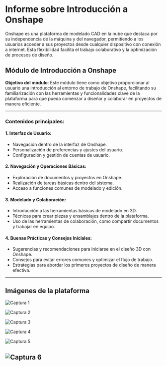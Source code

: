 # Informe sobre Introducción a Onshape

Onshape es una plataforma de modelado CAD en la nube que destaca por su independencia de la máquina y del navegador, permitiendo a los usuarios acceder a sus proyectos desde cualquier dispositivo con conexión a internet. Esta flexibilidad facilita el trabajo colaborativo y la optimización de procesos de diseño.

## Módulo de Introducción a Onshape

**Objetivo del módulo**:
Este módulo tiene como objetivo proporcionar al usuario una introducción al entorno de trabajo de Onshape, facilitando su familiarización con las herramientas y funcionalidades clave de la plataforma para que pueda comenzar a diseñar y colaborar en proyectos de manera eficiente.

---

### Contenidos principales:

#### 1. Interfaz de Usuario:
- Navegación dentro de la interfaz de Onshape.
- Personalización de preferencias y ajustes del usuario.
- Configuración y gestión de cuentas de usuario.

#### 2. Navegación y Operaciones Básicas:
- Exploración de documentos y proyectos en Onshape.
- Realización de tareas básicas dentro del sistema.
- Acceso a funciones comunes de modelado y edición.

#### 3. Modelado y Colaboración:
- Introducción a las herramientas básicas de modelado en 3D.
- Técnicas para crear piezas y ensamblajes dentro de la plataforma.
- Uso de las herramientas de colaboración, como compartir documentos y trabajar en equipo.

#### 4. Buenas Prácticas y Consejos Iniciales:
- Sugerencias y recomendaciones para iniciarse en el diseño 3D con Onshape.
- Consejos para evitar errores comunes y optimizar el flujo de trabajo.
- Estrategias para abordar los primeros proyectos de diseño de manera efectiva.

---

## Imágenes de la plataforma

![Captura 1](imagenes/Captura%20de%20pantalla%202025-05-01%20114528.png)

![Captura 2](imagenes/Captura%20de%20pantalla%202025-05-01%20121027.png)

![Captura 3](imagenes/Captura%20de%20pantalla%202025-05-01%20122412.png)

![Captura 4](imagenes/Captura%20de%20pantalla%202025-05-01%20122514.png)

![Captura 5](imagenes/Captura%20de%20pantalla%202025-05-01%20123705.png)

![Captura 6](imagenes/Captura%20de%20pantalla%202025-05-01%20132646.png)
---

